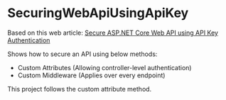 # SecuringWebApiUsingApiKey

Based on this web article: [Secure ASP.NET Core Web API using API Key Authentication](http://codingsonata.com/secure-asp-net-core-web-api-using-api-key-authentication/)

Shows how to secure an API using below methods:
- Custom Attributes (Allowing controller-level authentication)
- Custom Middleware (Applies over every endpoint)

This project follows the custom attribute method.
